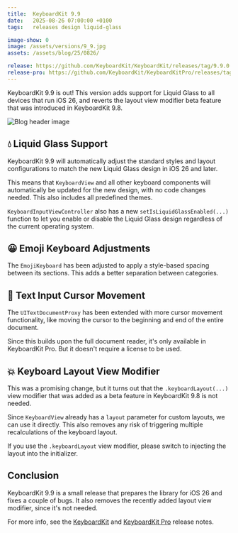 ```yaml
---
title:  KeyboardKit 9.9
date:   2025-08-26 07:00:00 +0100
tags:   releases design liquid-glass

image-show: 0
image: /assets/versions/9_9.jpg
assets: /assets/blog/25/0826/

release: https://github.com/KeyboardKit/KeyboardKit/releases/tag/9.9.0
release-pro: https://github.com/KeyboardKit/KeyboardKitPro/releases/tag/9.9.0
---
```


KeyboardKit 9.9 is out! This version adds support for Liquid Glass to all devices that run iOS 26, and reverts the layout view modifier beta feature that was introduced in KeyboardKit 9.8.

![Blog header image]({{page.image}})


## 💧 Liquid Glass Support

KeyboardKit 9.9 will automatically adjust the standard styles and layout configurations to match the new Liquid Glass design in iOS 26 and later.

This means that `KeyboardView` and all other keyboard components will automatically be updated for the new design, with no code changes needed. This also includes all predefined themes.

`KeyboardInputViewController` also has a new `setIsLiquidGlassEnabled(...)` function to let you enable or disable the Liquid Glass design regardless of the current operating system.


## 😀 Emoji Keyboard Adjustments

The `EmojiKeyboard` has been adjusted to apply a style-based spacing between its sections. This adds a better separation between categories.


## 📄 Text Input Cursor Movement

The `UITextDocumentProxy` has been extended with more cursor movement functionality, like moving the cursor to the beginning and end of the entire document.

Since this builds upon the full document reader, it's only available in KeyboardKit Pro. But it doesn't require a license to be used.


## 💥 Keyboard Layout View Modifier

This was a promising change, but it turns out that the `.keyboardLayout(...)` view modifier that was added as a beta feature in KeyboardKit 9.8 is not needed.

Since `KeyboardView` already has a `layout` parameter for custom layouts, we can use it directly. This also removes any risk of triggering multiple recalculations of the keyboard layout.

If you use the `.keyboardLayout` view modifier, please switch to injecting the layout into the initializer.


## Conclusion

KeyboardKit 9.9 is a small release that prepares the library for iOS 26 and fixes a couple of bugs. It also removes the recently added layout view modifier, since it's not needed.

For more info, see the [KeyboardKit]({{page.release}}) and [KeyboardKit Pro]({{page.release-pro}}) release notes. 